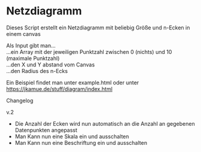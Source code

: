 # Netzdiagramm
Dieses Script erstellt ein Netzdiagramm mit beliebig Größe und n-Ecken in einem canvas

Als Input gibt man...<br />
	...ein Array mit der jeweiligen Punktzahl zwischen 0 (nichts) und 10 (maximale Punktzahl)<br />
	...den X und Y abstand vom Canvas<br />
	...den Radius des n-Ecks

Ein Beispiel findet man unter example.html oder unter https://jkamue.de/stuff/diagram/index.html
	
Changelog

v.2
  - Die Anzahl der Ecken wird nun automatisch an die Anzahl an gegebenen Datenpunkten angepasst
  - Man Kann nun eine Skala ein und ausschalten
  - Man Kann nun eine Beschriftung ein und ausschalten
